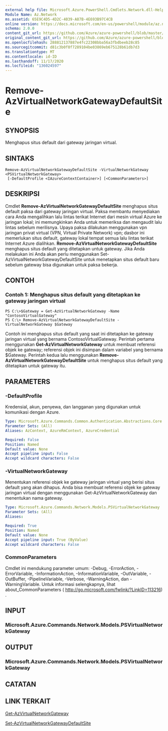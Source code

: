 ```yaml
---
external help file: Microsoft.Azure.PowerShell.Cmdlets.Network.dll-Help.xml
Module Name: Az.Network
ms.assetid: 65E9C4D5-4D2C-4039-A87B-4E693B97C4CB
online version: https://docs.microsoft.com/en-us/powershell/module/az.network/remove-azvirtualnetworkgatewaydefaultsite
schema: 2.0.0
content_git_url: https://github.com/Azure/azure-powershell/blob/master/src/Network/Network/help/Remove-AzVirtualNetworkGatewayDefaultSite.md
original_content_git_url: https://github.com/Azure/azure-powershell/blob/master/src/Network/Network/help/Remove-AzVirtualNetworkGatewayDefaultSite.md
ms.openlocfilehash: 288812137887e4fc22308bba56a3fbdbeeb28c85
ms.sourcegitcommit: d81c3b0f0f7289104be03869eb675128b61db7d3
ms.translationtype: MT
ms.contentlocale: id-ID
ms.lasthandoff: 11/17/2020
ms.locfileid: "136024597"
---
```

# Remove-AzVirtualNetworkGatewayDefaultSite

## SYNOPSIS
Menghapus situs default dari gateway jaringan virtual.

## SINTAKS

```
Remove-AzVirtualNetworkGatewayDefaultSite -VirtualNetworkGateway <PSVirtualNetworkGateway>
 [-DefaultProfile <IAzureContextContainer>] [<CommonParameters>]
```

## DESKRIPSI
Cmdlet **Remove-AzVirtualNetworkGatewayDefaultSite** menghapus situs default paksa dari gateway jaringan virtual.
Paksa membantu menyediakan cara Anda mengalihkan lalu lintas terikat Internet dari mesin virtual Azure ke jaringan lokal; ini memungkinkan Anda untuk memeriksa dan mengaudit lalu lintas sebelum merilisnya.
Upaya paksa dilakukan menggunakan vpn jaringan privat virtual (VPN, Virtual Private Network) vpn; dasbor ini memerlukan situs default, gateway lokal tempat semua lalu lintas terikat Internet Azure dialihkan.
**Remove-AzVirtualNetworkGatewayDefaultSite** menghapus situs default yang ditetapkan untuk gateway.
Jika Anda melakukan ini Anda akan perlu menggunakan Set-AzVirtualNetworkGatewayDefaultSite untuk menetapkan situs default baru sebelum gateway bisa digunakan untuk paksa bekerja.

## CONTOH

### Contoh 1: Menghapus situs default yang ditetapkan ke gateway jaringan virtual
```
PS C:\>$Gateway = Get-AzVirtualNetworkGateway -Name "ContosoVirtualGateway"
PS C:\> Remove-AzVirtualNetworkGatewayDefaultSite -VirtualNetworkGateway $Gateway
```

Contoh ini menghapus situs default yang saat ini ditetapkan ke gateway jaringan virtual yang bernama ContosoVirtualGateway.
Perintah pertama menggunakan **Get-AzVirtualNetworkGateway** untuk membuat referensi objek ke gateway; referensi objek ini disimpan dalam variabel yang bernama $Gateway.
Perintah kedua lalu menggunakan **Remove-AzVirtualNetworkGatewayDefaultSite** untuk menghapus situs default yang ditetapkan untuk gateway itu.

## PARAMETERS

### -DefaultProfile
Kredensial, akun, penyewa, dan langganan yang digunakan untuk komunikasi dengan Azure.

```yaml
Type: Microsoft.Azure.Commands.Common.Authentication.Abstractions.Core.IAzureContextContainer
Parameter Sets: (All)
Aliases: AzContext, AzureRmContext, AzureCredential

Required: False
Position: Named
Default value: None
Accept pipeline input: False
Accept wildcard characters: False
```

### -VirtualNetworkGateway
Menentukan referensi objek ke gateway jaringan virtual yang berisi situs default yang akan dihapus.
Anda bisa membuat referensi objek ke gateway jaringan virtual dengan menggunakan Get-AzVirtualNetworkGateway dan menentukan nama gateway.

```yaml
Type: Microsoft.Azure.Commands.Network.Models.PSVirtualNetworkGateway
Parameter Sets: (All)
Aliases:

Required: True
Position: Named
Default value: None
Accept pipeline input: True (ByValue)
Accept wildcard characters: False
```

### CommonParameters
Cmdlet ini mendukung parameter umum: -Debug, -ErrorAction, -ErrorVariable, -InformationAction, -InformationVariable, -OutVariable, -OutBuffer, -PipelineVariable, -Verbose, -WarningAction, dan -WarningVariable. Untuk informasi selengkapnya, lihat about_CommonParameters ( http://go.microsoft.com/fwlink/?LinkID=113216) .

## INPUT

### Microsoft.Azure.Commands.Network.Models.PSVirtualNetworkGateway

## OUTPUT

### Microsoft.Azure.Commands.Network.Models.PSVirtualNetworkGateway

## CATATAN

## LINK TERKAIT

[Get-AzVirtualNetworkGateway](./Get-AzVirtualNetworkGateway.md)

[Set-AzVirtualNetworkGatewayDefaultSite](./Set-AzVirtualNetworkGatewayDefaultSite.md)


